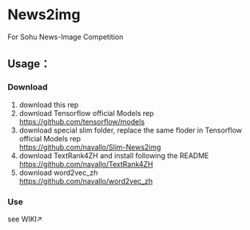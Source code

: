 # News2img
For Sohu News-Image Competition

## Usage：
### Download  
1. download this rep  
2. download Tensorflow official Models rep  
https://github.com/tensorflow/models  
3. download special slim folder, replace the same floder in Tensorflow official Models rep  
https://github.com/navallo/Slim-News2img  
4. download TextRank4ZH and install following the README  
https://github.com/navallo/TextRank4ZH  
5. download word2vec_zh  
https://github.com/navallo/word2vec_zh  

### Use  
see WIKI↗  
